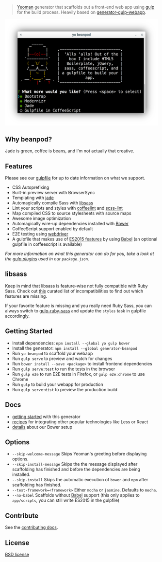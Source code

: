 > [Yeoman](http://yeoman.io) generator that scaffolds out a front-end web app using [gulp](http://gulpjs.com/) for the build process. Heavily based on [generator-gulp-webapp](https://github.com/yeoman/generator-gulp-webapp).

![](screenshot.png)

## Why beanpod?

Jade is green, coffee is beans, and I'm not actually that creative.

## Features

Please see our [gulpfile](app/templates/gulpfile.babel.js) for up to date information on what we support.

* CSS Autoprefixing
* Built-in preview server with BrowserSync
* Templating with [jade](http://jade-lang.com)
* Automagically compile Sass with [libsass](http://libsass.org)
* Lint your scripts and styles with [coffeelint](http://www.coffeelint.org/) and [scss-lint](https://github.com/brigade/scss-lint)
* Map compiled CSS to source stylesheets with source maps
* Awesome image optimization
* Automagically wire-up dependencies installed with [Bower](http://bower.io)
* CoffeeScript support enabled by default
* E2E testing using [webdriver](http://webdriver.io)
* A gulpfile that makes use of [ES2015 features](https://babeljs.io/docs/learn-es2015/) by using [Babel](https://babeljs.io) (an optional gulpfile in coffeescript is available)

*For more information on what this generator can do for you, take a look at the [gulp plugins](app/templates/_package.json) used in our `package.json`.*


## libsass

Keep in mind that libsass is feature-wise not fully compatible with Ruby Sass. Check out [this](http://sass-compatibility.github.io) curated list of incompatibilities to find out which features are missing.

If your favorite feature is missing and you really need Ruby Sass, you can always switch to [gulp-ruby-sass](https://github.com/sindresorhus/gulp-ruby-sass) and update the `styles` task in gulpfile accordingly.


## Getting Started

- Install dependencies: `npm install --global yo gulp bower`
- Install the generator: `npm install --global generator-beanpod`
- Run `yo beanpod` to scaffold your webapp
- Run `gulp serve` to preview and watch for changes
- Run `bower install --save <package>` to install frontend dependencies
- Run `gulp serve:test` to run the tests in the browser
- Run `gulp e2e` to run E2E tests in Firefox, or `gulp e2e:chrome` to use Chrome
- Run `gulp` to build your webapp for production
- Run `gulp serve:dist` to preview the production build


## Docs

* [getting started](docs/README.md) with this generator
* [recipes](docs/recipes/README.md) for integrating other popular technologies like Less or React
* [details](docs/bower.md) about our Bower setup


## Options

- `--skip-welcome-message`
  Skips Yeoman's greeting before displaying options.
- `--skip-install-message`
  Skips the the message displayed after scaffolding has finished and before the dependencies are being installed.
- `--skip-install`
  Skips the automatic execution of `bower` and `npm` after scaffolding has finished.
- `--test-framework=<framework>`
  Either `mocha` or `jasmine`. Defaults to `mocha`.
- `--no-babel`
  Scaffolds without [Babel](http://babeljs.io) support (this only applies to `app/scripts`, you can still write ES2015 in the gulpfile)


## Contribute

See the [contributing docs](contributing.md).


## License

[BSD license](http://opensource.org/licenses/bsd-license.php)
